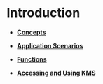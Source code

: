# Introduction<a name="en-us_topic_0034324884"></a>

-   **[Concepts](concepts.md)**  

-   **[Application Scenarios](application-scenarios.md)**  

-   **[Functions](functions.md)**  

-   **[Accessing and Using KMS](accessing-and-using-kms.md)**  


